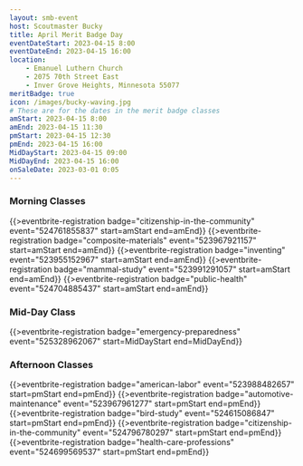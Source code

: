 ```yaml
---
layout: smb-event
host: Scoutmaster Bucky
title: April Merit Badge Day
eventDateStart: 2023-04-15 8:00
eventDateEnd: 2023-04-15 16:00
location:
    - Emanuel Luthern Church
    - 2075 70th Street East
    - Inver Grove Heights, Minnesota 55077
meritBadge: true
icon: /images/bucky-waving.jpg
# These are for the dates in the merit badge classes
amStart: 2023-04-15 8:00
amEnd: 2023-04-15 11:30
pmStart: 2023-04-15 12:30
pmEnd: 2023-04-15 16:00
MidDayStart: 2023-04-15 09:00
MidDayEnd: 2023-04-15 16:00
onSaleDate: 2023-03-01 0:05
---
```

### Morning Classes

{{>eventbrite-registration badge="citizenship-in-the-community" event="524761855837" start=amStart end=amEnd}}
{{>eventbrite-registration badge="composite-materials" event="523967921157" start=amStart end=amEnd}}
{{>eventbrite-registration badge="inventing" event="523955152967" start=amStart end=amEnd}}
{{>eventbrite-registration badge="mammal-study" event="523991291057" start=amStart end=amEnd}}
{{>eventbrite-registration badge="public-health" event="524704885437" start=amStart end=amEnd}}

### Mid-Day Class

{{>eventbrite-registration badge="emergency-preparedness" event="525328962067" start=MidDayStart end=MidDayEnd}}

### Afternoon Classes

{{>eventbrite-registration badge="american-labor" event="523988482657" start=pmStart end=pmEnd}}
{{>eventbrite-registration badge="automotive-maintenance" event="523967961277" start=pmStart end=pmEnd}}
{{>eventbrite-registration badge="bird-study" event="524615086847" start=pmStart end=pmEnd}}
{{>eventbrite-registration badge="citizenship-in-the-community" event="524796780297" start=pmStart end=pmEnd}}
{{>eventbrite-registration badge="health-care-professions" event="524699569537" start=pmStart end=pmEnd}}



